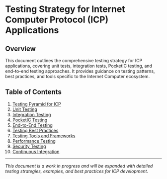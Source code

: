 # Testing Strategy for Internet Computer Protocol (ICP) Applications

## Overview

This document outlines the comprehensive testing strategy for ICP applications, covering unit tests, integration tests, PocketIC testing, and end-to-end testing approaches. It provides guidance on testing patterns, best practices, and tools specific to the Internet Computer ecosystem.

## Table of Contents

1. [Testing Pyramid for ICP](#testing-pyramid-for-icp)
2. [Unit Testing](#unit-testing)
3. [Integration Testing](#integration-testing)
4. [PocketIC Testing](#pocketic-testing)
5. [End-to-End Testing](#end-to-end-testing)
6. [Testing Best Practices](#testing-best-practices)
7. [Testing Tools and Frameworks](#testing-tools-and-frameworks)
8. [Performance Testing](#performance-testing)
9. [Security Testing](#security-testing)
10. [Continuous Integration](#continuous-integration)

---

_This document is a work in progress and will be expanded with detailed testing strategies, examples, and best practices for ICP development._

